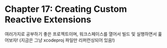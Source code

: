 #  Chapter 17: Creating Custom Reactive Extensions
여러가지로 공부하기 좋은 프로젝트이며, 워크스페이스를  열어서 빌드 및 실행하면서 훑어보자!
(지금은 그냥 xcodeproj 파일만 리퍼런싱되어 있음!)

